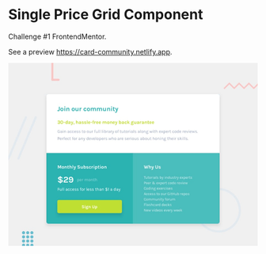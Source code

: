# Single Price Grid Component

Challenge #1 FrontendMentor.

See a preview https://card-community.netlify.app.

![Design preview for the Single Price Grid Component coding challenge](./design/desktop-preview.jpg)


